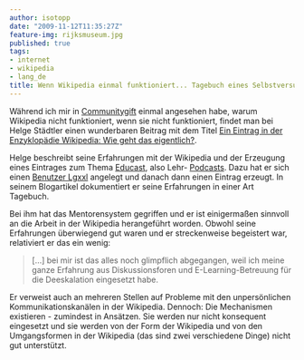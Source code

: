 ```yaml
---
author: isotopp
date: "2009-11-12T11:35:27Z"
feature-img: rijksmuseum.jpg
published: true
tags:
- internet
- wikipedia
- lang_de
title: Wenn Wikipedia einmal funktioniert... Tagebuch eines Selbstversuches
---
```

Während ich mir in
[Communitygift](http://blog.koehntopp.de/archives/2675-Communitygift.html)
einmal angesehen habe, warum Wikipedia nicht funktioniert, wenn sie nicht
funktioniert, findet man bei Helge Städtler einen wunderbaren Beitrag mit
dem Titel
[Ein Eintrag in der Enzyklopädie Wikipedia: Wie geht das eigentlich?](http://www.ifeb.uni-bremen.de/wordpress_staedtler/?p=310).

Helge beschreibt seine Erfahrungen mit der Wikipedia und der Erzeugung eines Eintrages zum Thema
[Educast](http://de.wikipedia.org/wiki/Benutzer:Lgxxl/Educast), also Lehr-
[Podcasts](http://de.wikipedia.org/wiki/Podcasting). Dazu hat er sich einen
[Benutzer Lgxxl](http://de.wikipedia.org/wiki/Benutzer:Lgxxl) angelegt und
danach dann einen Eintrag erzeugt. In seinem Blogartikel dokumentiert er
seine Erfahrungen in einer Art Tagebuch.

Bei ihm hat das Mentorensystem gegriffen und er ist einigermaßen sinnvoll an
die Arbeit in der Wikipedia herangeführt worden. Obwohl seine Erfahrungen
überwiegend gut waren und er streckenweise begeistert war, relativiert er
das ein wenig:

> […] bei mir ist das alles noch glimpflich abgegangen, weil ich meine
> ganze Erfahrung aus Diskussionsforen und E-Learning-Betreuung für die
> Deeskalation eingesetzt habe.

Er verweist auch an mehreren Stellen auf Probleme mit den unpersönlichen
Kommunikationskanälen in der Wikipedia. Dennoch: Die Mechanismen existieren -
zumindest in Ansätzen. Sie werden nur nicht konsequent eingesetzt und sie
werden von der Form der Wikipedia und von den Umgangsformen in der Wikipedia
(das sind zwei verschiedene Dinge) nicht gut unterstützt.
